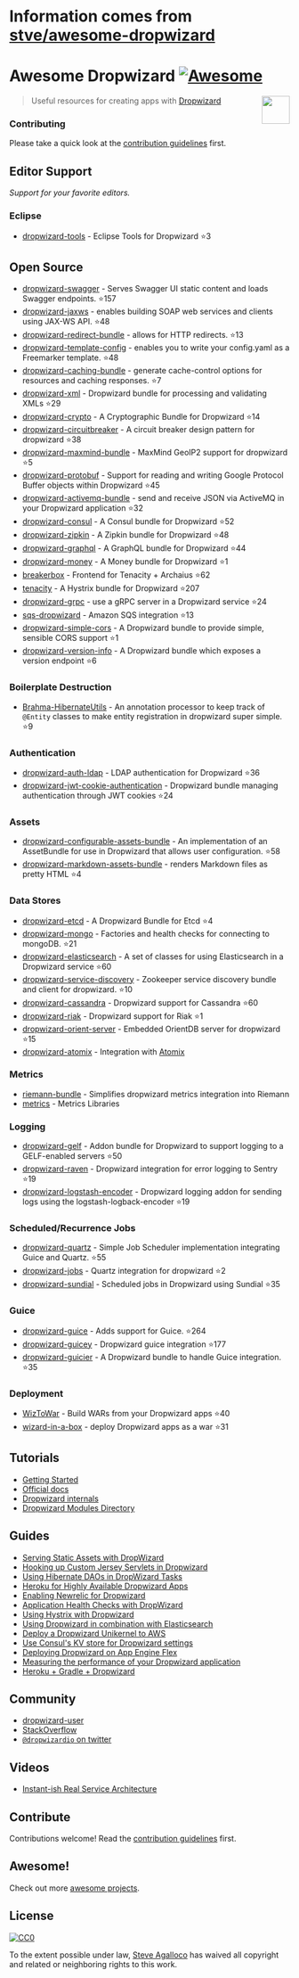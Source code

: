 # Information comes from [stve/awesome-dropwizard](https://github.com/stve/awesome-dropwizard)
# Awesome Dropwizard [![Awesome](https://cdn.rawgit.com/sindresorhus/awesome/d7305f38d29fed78fa85652e3a63e154dd8e8829/media/badge.svg)][awesome]

[<img src="https://cdn.rawgit.com/stve/awesome-dropwizard/master/dropwizard-hat.png" align="right" width="50">][dropwizard]

[awesome]: https://github.com/sindresorhus/awesome
[dropwizard]: http://www.dropwizard.io

> Useful resources for creating apps with [Dropwizard](http://www.dropwizard.io)

### Contributing

Please take a quick look at the [contribution guidelines](CONTRIBUTING.md) first.

## Editor Support

*Support for your favorite editors.*

### Eclipse

* [dropwizard-tools](https://github.com/Tasktop/dropwizard-tools) - Eclipse Tools for Dropwizard :star:3

## Open Source

* [dropwizard-swagger](https://github.com/smoketurner/dropwizard-swagger) - Serves Swagger UI static content and loads Swagger endpoints. :star:157
* [dropwizard-jaxws](https://github.com/roskart/dropwizard-jaxws) - enables building SOAP web services and clients using JAX-WS API. :star:48
* [dropwizard-redirect-bundle](https://github.com/bazaarvoice/dropwizard-redirect-bundle) - allows for HTTP redirects. :star:13
* [dropwizard-template-config](https://github.com/tkrille/dropwizard-template-config) - enables you to write your config.yaml as a Freemarker template. :star:48
* [dropwizard-caching-bundle](https://github.com/bazaarvoice/dropwizard-caching-bundle) - generate cache-control options for resources and caching responses. :star:7
* [dropwizard-xml](https://github.com/yunspace/dropwizard-xml) - Dropwizard bundle for processing and validating XMLs :star:29
* [dropwizard-crypto](https://github.com/meltmedia/dropwizard-crypto) - A Cryptographic Bundle for Dropwizard :star:14
* [dropwizard-circuitbreaker](https://github.com/mtakaki/dropwizard-circuitbreaker) - A circuit breaker design pattern for dropwizard :star:38
* [dropwizard-maxmind-bundle](https://github.com/phaneesh/dropwizard-maxmind-bundle) - MaxMind GeoIP2 support for dropwizard :star:5
* [dropwizard-protobuf](https://github.com/dropwizard/dropwizard-protobuf) - Support for reading and writing Google Protocol Buffer objects within Dropwizard :star:45
* [dropwizard-activemq-bundle](https://github.com/mbknor/dropwizard-activemq-bundle) - send and receive JSON via ActiveMQ in your Dropwizard application :star:32
* [dropwizard-consul](https://github.com/smoketurner/dropwizard-consul) - A Consul bundle for Dropwizard :star:52
* [dropwizard-zipkin](https://github.com/smoketurner/dropwizard-zipkin) - A Zipkin bundle for Dropwizard :star:48
* [dropwizard-graphql](https://github.com/smoketurner/dropwizard-graphql) - A GraphQL bundle for Dropwizard :star:44
* [dropwizard-money](https://github.com/smoketurner/dropwizard-money) - A Money bundle for Dropwizard :star:1
* [breakerbox](https://github.com/yammer/breakerbox) - Frontend for Tenacity + Archaius :star:62
* [tenacity](https://github.com/yammer/tenacity) - A Hystrix bundle for Dropwizard :star:207
* [dropwizard-grpc](https://github.com/msteinhoff/dropwizard-grpc) - use a gRPC server in a Dropwizard service :star:24
* [sqs-dropwizard](https://github.com/bascan/aws-dropwizard) - Amazon SQS integration :star:13
* [dropwizard-simple-cors](https://github.com/ojacobson/dropwizard-simple-cors) - A Dropwizard bundle to provide simple, sensible CORS support :star:1
* [dropwizard-version-info](https://github.com/palantir/dropwizard-version-info) - A Dropwizard bundle which exposes a version endpoint :star:6

### Boilerplate Destruction
* [Brahma-HibernateUtils](https://github.com/gozefo/brahma-hibernateutils) - An annotation processor to keep track of ```@Entity``` classes to make entity registration in dropwizard super simple. :star:9

### Authentication

* [dropwizard-auth-ldap](https://github.com/yammer/dropwizard-auth-ldap) - LDAP authentication for Dropwizard :star:36
* [dropwizard-jwt-cookie-authentication](https://github.com/dhatim/dropwizard-jwt-cookie-authentication) - Dropwizard bundle managing authentication through JWT cookies :star:24

### Assets

* [dropwizard-configurable-assets-bundle](https://github.com/bazaarvoice/dropwizard-configurable-assets-bundle) - An implementation of an AssetBundle for use in Dropwizard that allows user configuration. :star:58
* [dropwizard-markdown-assets-bundle](https://github.com/rnorth/dropwizard-markdown-assets-bundle) - renders Markdown files as pretty HTML :star:4

### Data Stores

* [dropwizard-etcd](https://github.com/meltmedia/dropwizard-etcd) - A Dropwizard Bundle for Etcd :star:4
* [dropwizard-mongo](https://github.com/eeb/dropwizard-mongo) - Factories and health checks for connecting to mongoDB. :star:21
* [dropwizard-elasticsearch](https://github.com/dropwizard/dropwizard-elasticsearch) - A set of classes for using Elasticsearch in a Dropwizard service :star:60
* [dropwizard-service-discovery](https://github.com/santanusinha/dropwizard-service-discovery) - Zookeeper service discovery bundle and client for dropwizard. :star:10
* [dropwizard-cassandra](https://github.com/composable-systems/dropwizard-cassandra) - Dropwizard support for Cassandra :star:60
* [dropwizard-riak](https://github.com/smoketurner/dropwizard-riak) - Dropwizard support for Riak :star:1
* [dropwizard-orient-server](https://github.com/xvik/dropwizard-orient-server) - Embedded OrientDB server for dropwizard :star:15
* [dropwizard-atomix](https://github.com/smoketurner/dropwizard-atomix) - Integration with [Atomix](http://atomix.io/)

### Metrics

* [riemann-bundle](https://github.com/phaneesh/riemann-bundle) - Simplifies dropwizard metrics integration into Riemann
* [metrics](http://metrics.dropwizard.io/3.1.0/manual/third-party/) - Metrics Libraries

### Logging

* [dropwizard-gelf](https://github.com/gini/dropwizard-gelf) - Addon bundle for Dropwizard to support logging to a GELF-enabled servers :star:50
* [dropwizard-raven](https://github.com/tradier/dropwizard-raven) - Dropwizard integration for error logging to Sentry :star:19
* [dropwizard-logstash-encoder](https://github.com/Wikia/dropwizard-logstash-encoder) - Dropwizard logging addon for sending logs using the logstash-logback-encoder :star:19

### Scheduled/Recurrence Jobs

* [dropwizard-quartz](https://github.com/jaredstehler/dropwizard-quartz) - Simple Job Scheduler implementation integrating Guice and Quartz. :star:55
* [dropwizard-jobs](https://github.com/spinscale/dropwizard-jobs) - Quartz integration for dropwizard :star:2
* [dropwizard-sundial](https://github.com/timmolter/dropwizard-sundial) - Scheduled jobs in Dropwizard using Sundial :star:35

### Guice

* [dropwizard-guice](https://github.com/HubSpot/dropwizard-guice) - Adds support for Guice. :star:264
* [dropwizard-guicey](https://github.com/xvik/dropwizard-guicey) - Dropwizard guice integration :star:177
* [dropwizard-guicier](https://github.com/HubSpot/dropwizard-guicier) - A Dropwizard bundle to handle Guice integration. :star:35

### Deployment

* [WizToWar](https://github.com/twilio/wiztowar) - Build WARs from your Dropwizard apps :star:40
* [wizard-in-a-box](https://github.com/rvs-fluid-it/wizard-in-a-box) - deploy Dropwizard apps as a war :star:31

## Tutorials

* [Getting Started](http://www.dropwizard.io/0.9.2/docs/getting-started.html)
* [Official docs](http://www.dropwizard.io/0.9.2/docs/manual/index.html)
* [Dropwizard internals](http://www.dropwizard.io/0.9.2/docs/manual/internals.html)
* [Dropwizard Modules Directory](http://modules.dropwizard.io/)

## Guides

* [Serving Static Assets with DropWizard](https://spin.atomicobject.com/2014/10/11/serving-static-assets-with-dropwizard/)
* [Hooking up Custom Jersey Servlets in Dropwizard](https://spin.atomicobject.com/2015/03/30/jersey-servlets-dropwizard/)
* [Using Hibernate DAOs in DropWizard Tasks](https://spin.atomicobject.com/2015/02/03/dropwizard-hibernate-dao/)
* [Heroku for Highly Available Dropwizard Apps](http://techbytes.anuragkapur.com/2015/05/heroku-for-highly-available-dropwizard.html?m=1)
* [Enabling Newrelic for Dropwizard](http://kyleboon.org/blog/2013/09/23/newrelic-for-dropwizard/)
* [Application Health Checks with DropWizard](http://willhamill.com/2014/12/04/application-health-checks-with-dropwizard)
* [Using Hystrix with Dropwizard](http://christopher-batey.blogspot.com/2014/08/using-hystrix-with-dropwizard.html)
* [Using Dropwizard in combination with Elasticsearch](https://www.gridshore.nl/2014/05/15/using-dropwizard-combination-elasticsearch/)
* [Deploy a Dropwizard Unikernel to AWS](https://boxfuse.com/blog/dropwizard-aws.html)
* [Use Consul's KV store for Dropwizard settings](http://www.remmelt.com/post/use-consuls-kv-store-for-dropwizard-settings/)
* [Deploying Dropwizard on App Engine Flex](https://www.aytech.ca/blog/dropwizard-app-engine-flexible-env/)
* [Measuring the performance of your Dropwizard application](https://www.aytech.ca/blog/measuring-performance-dropwizard-application/)
* [Heroku + Gradle + Dropwizard](https://www.aytech.ca/blog/heroku-gradle-dropwizard/)

## Community

* [dropwizard-user](https://groups.google.com/forum/#!forum/dropwizard-user)
* [StackOverflow](https://stackoverflow.com/questions/tagged/dropwizard)
* [`@dropwizardio` on twitter](https://twitter.com/dropwizardio)

## Videos

* [Instant-ish Real Service Architecture](https://vimeo.com/37930578)

## Contribute

Contributions welcome! Read the [contribution guidelines](CONTRIBUTING.md) first.

## Awesome!

Check out more [awesome projects](https://github.com/sindresorhus/awesome).

## License

[![CC0](https://licensebuttons.net/p/zero/1.0/88x31.png)](https://creativecommons.org/publicdomain/zero/1.0/)

To the extent possible under law, [Steve Agalloco](https://beforeitwasround.com) has waived all copyright and related or neighboring rights to this work.

